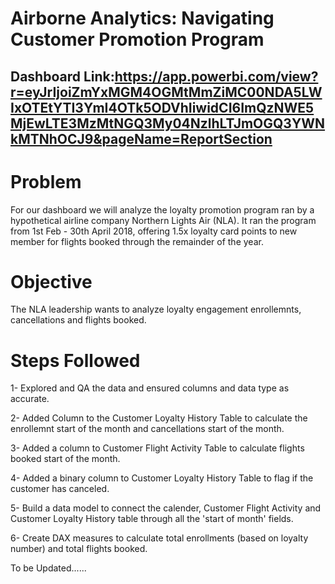 # Airborne Analytics: Navigating Customer Promotion Program

## Dashboard Link:https://app.powerbi.com/view?r=eyJrIjoiZmYxMGM4OGMtMmZiMC00NDA5LWIxOTEtYTI3YmI4OTk5ODVhIiwidCI6ImQzNWE5MjEwLTE3MzMtNGQ3My04NzlhLTJmOGQ3YWNkMTNhOCJ9&pageName=ReportSection

# Problem

For our dashboard we will analyze the loyalty promotion program ran by a hypothetical airline company Northern Lights Air (NLA). It ran the program from 1st Feb - 30th April 2018, offering 1.5x loyalty card points to new member for flights booked through the remainder of the year.

# Objective

The NLA leadership wants to analyze loyalty engagement enrollemnts, cancellations and flights booked.

# Steps Followed

1- Explored and QA the data and ensured columns and data type as accurate.

2- Added Column to the Customer Loyalty History Table to calculate the enrollemnt start of the month and cancellations start of the month.

3- Added a column to Customer Flight Activity Table to calculate flights booked start of the month.

4- Added a binary column to Customer Loyalty History Table to flag if the customer has canceled.

5- Build a data model to connect the calender, Customer Flight Activity and Customer Loyalty History table through all the 'start of month' fields.

6- Create DAX measures to calculate total enrollments (based on loyalty number) and total flights booked.

To be Updated......



